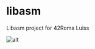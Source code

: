 # libasm

Libasm project for 42Roma Luiss

![alt](https://images7.memedroid.com/images/UPLOADED419/61084430b49d5.jpeg)
